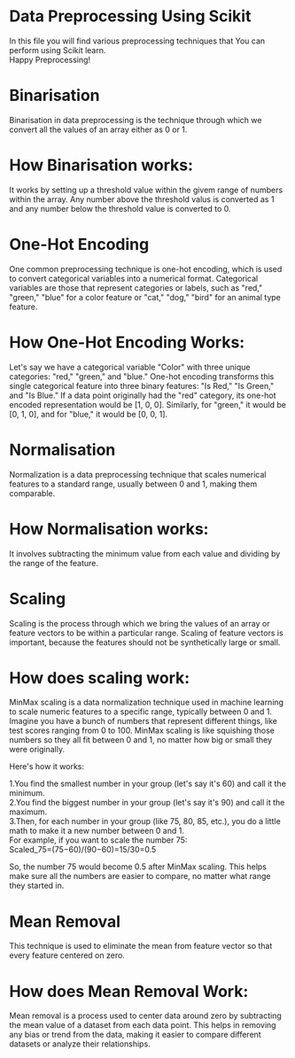 # Data Preprocessing Using  Scikit 
In this file you will find various preprocessing techniques that You can perform using Scikit learn.<br>Happy Preprocessing!

# Binarisation
Binarisation in data preprocessing is the technique through which we convert all the values of an array either as 0 or 1.

# How Binarisation works:
It works by setting up a threshold value within the givem range of numbers within the array. Any number above the threshold valus is converted as 1 and any number below the threshold value is converted to 0.

# One-Hot Encoding
One common preprocessing technique is one-hot encoding, which is used to convert categorical variables into a numerical format. Categorical variables are those that represent categories or labels, such as "red," "green," "blue" for a color feature or "cat," "dog," "bird" for an animal type feature.

# How One-Hot Encoding Works:
Let's say we have a categorical variable "Color" with three unique categories: "red," "green," and "blue."
One-hot encoding transforms this single categorical feature into three binary features: "Is Red," "Is Green," and "Is Blue."
If a data point originally had the "red" category, its one-hot encoded representation would be [1, 0, 0]. Similarly, for "green," it would be [0, 1, 0], and for "blue," it would be [0, 0, 1].

# Normalisation
Normalization is a data preprocessing technique that scales numerical features to a standard range, usually between 0 and 1, making them comparable. 

# How Normalisation works:
It involves subtracting the minimum value from each value and dividing by the range of the feature.

# Scaling
Scaling is the process through which we bring the values of an array or feature vectors to be within a particular range. Scaling of feature vectors is important, because the features should not be synthetically large or small.

# How does scaling work:
MinMax scaling is a data normalization technique used in machine learning to scale numeric features to a specific range, typically between 0 and 1.<br>
Imagine you have a bunch of numbers that represent different things, like test scores ranging from 0 to 100. MinMax scaling is like squishing those numbers so they all fit between 0 and 1, no matter how big or small they were originally.<br>

Here's how it works:<br>

1.You find the smallest number in your group (let's say it's 60) and call it the minimum.<br>
2.You find the biggest number in your group (let's say it's 90) and call it the maximum.<br>
3.Then, for each number in your group (like 75, 80, 85, etc.), you do a little math to make it a new number between 0 and 1.<br>
For example, if you want to scale the number 75:<br>
Scaled_75=(75−60)/(90−60)=15/30=0.5<br>

So, the number 75 would become 0.5 after MinMax scaling. This helps make sure all the numbers are easier to compare, no matter what range they started in.

# Mean Removal
This technique is used to eliminate the mean from feature vector so that every feature centered on zero.

# How does Mean Removal Work:
Mean removal is a process used to center data around zero by subtracting the mean value of a dataset from each data point. This helps in removing any bias or trend from the data, making it easier to compare different datasets or analyze their relationships.